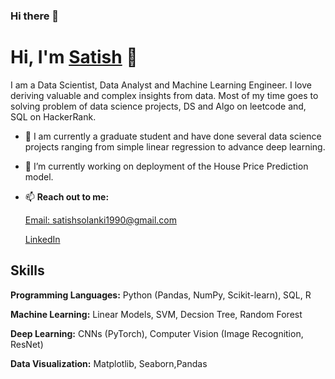 ### Hi there 👋


# Hi, I'm [Satish](https://www.linkedin.com/in/satish-solanki-7715394b/) 👋

I am a Data Scientist, Data Analyst and Machine Learning Engineer.
I love deriving valuable and complex insights from data. Most of my time goes to 
solving problem of data science projects, DS and Algo on leetcode and, SQL on HackerRank.

- 🌱 I am currently a graduate student and have done several data science projects 
ranging from simple linear regression to advance deep learning.

- 🔭 I’m currently working on deployment of the House Price Prediction model.

- 📫 **Reach out to me:**
    
    [Email: satishsolanki1990@gmail.com](satishsolanki1990@gmail.com)
  
    [LinkedIn](https://www.linkedin.com/in/satish-solanki-7715394b/)

## Skills

**Programming Languages:** Python (Pandas, NumPy, Scikit-learn), SQL, R

**Machine Learning:** Linear Models, SVM, Decsion Tree, Random Forest

**Deep Learning:** CNNs (PyTorch), Computer Vision (Image Recognition, ResNet)

**Data Visualization:** Matplotlib, Seaborn,Pandas


